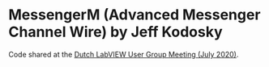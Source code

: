 # MessengerM (Advanced Messenger Channel Wire) by Jeff Kodosky

Code shared at the [Dutch LabVIEW User Group Meeting (July 2020)](https://forums.ni.com/t5/DutLUG-Dutch-LabVIEW-Usergroup/DutLUG-Online-Sessions-22-07-2020/m-p/4061900).
